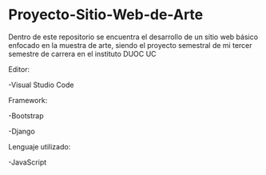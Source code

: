 # Proyecto-Sitio-Web-de-Arte

Dentro de este repositorio se encuentra el desarrollo de un sitio web básico enfocado en la muestra de arte, siendo el proyecto semestral de mi tercer semestre de carrera en el instituto DUOC UC

Editor:

  -Visual Studio Code
  
 Framework:
 
  -Bootstrap
  
  -Django
  
Lenguaje utilizado:

  -JavaScript

